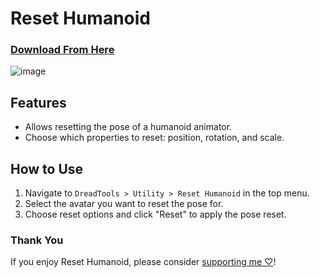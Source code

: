 # Reset Humanoid

### [Download From Here](https://vpm.dreadscripts.com/)

![image](https://i.imgur.com/hkCTMNf.gif)

## Features
- Allows resetting the pose of a humanoid animator.
- Choose which properties to reset: position, rotation, and scale.

## How to Use
1. Navigate to `DreadTools > Utility > Reset Humanoid` in the top menu.
2. Select the avatar you want to reset the pose for.
3. Choose reset options and click "Reset" to apply the pose reset.

### Thank You
If you enjoy Reset Humanoid, please consider [supporting me ♡](https://ko-fi.com/Dreadrith)!